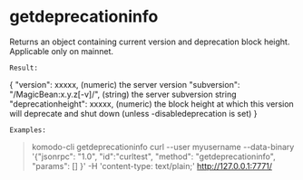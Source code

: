 # getdeprecationinfo
Returns an object containing current version and deprecation block height. Applicable only on mainnet.

```
Result:
```
{
  "version": xxxxx,                      (numeric) the server version
  "subversion": "/MagicBean:x.y.z[-v]/",     (string) the server subversion string
  "deprecationheight": xxxxx,            (numeric) the block height at which this version will deprecate and shut down (unless -disabledeprecation is set)
}


```
Examples:
```
> komodo-cli getdeprecationinfo 
> curl --user myusername --data-binary '{"jsonrpc": "1.0", "id":"curltest", "method": "getdeprecationinfo", "params": [] }' -H 'content-type: text/plain;' http://127.0.0.1:7771/
```
